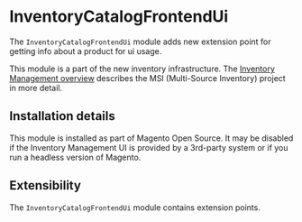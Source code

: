 # InventoryCatalogFrontendUi

The `InventoryCatalogFrontendUi` module adds new extension point for getting info about a product for ui usage.

This module is a part of the new inventory infrastructure. The
[Inventory Management overview](https://devdocs.magento.com/guides/v2.3/inventory/index.html)
describes the MSI (Multi-Source Inventory) project in more detail.

## Installation details

This module is installed as part of Magento Open Source. It may be disabled if the Inventory Management UI
is provided by a 3rd-party system or if you run a headless version of Magento.

## Extensibility

The `InventoryCatalogFrontendUi` module contains extension points.
